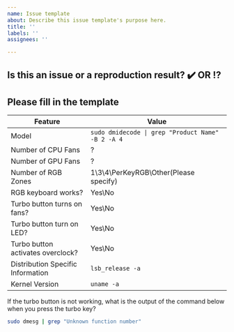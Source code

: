```yaml
---
name: Issue template
about: Describe this issue template's purpose here.
title: ''
labels: ''
assignees: ''

---
```

## Is this an issue or a reproduction result?  ✔️ OR ⁉️
## Please fill in the template 
|Feature|Value|
|---	|---	|
|Model|```sudo dmidecode \| grep "Product Name" -B 2 -A 4```|
|Number of CPU Fans| ? |
|Number of GPU Fans| ? |
|Number of RGB Zones| 1\3\4\PerKeyRGB\Other(Please specify)|
|RGB keyboard works?|  Yes\No |
|Turbo button turns on fans?| Yes\No |
|Turbo button turn on LED?| Yes\No |
|Turbo button activates overclock?| Yes\No |
|Distribution Specific Information|`lsb_release -a`|
|Kernel Version|`uname -a`|

If the turbo button is not working, what is the output of the command below when you press the turbo key?  
```bash
sudo dmesg | grep "Unknown function number"
```
